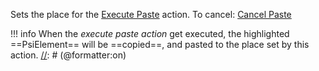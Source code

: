 Sets the place for the [Execute Paste](Execute%20Paste.md) action.
To cancel: [Cancel Paste](Cancel%20Paste.md)

[//]: # (@formatter:off)
!!! info
    When the _execute paste action_ get executed, the highlighted ==PsiElement== will be ==copied==, and pasted to the place set by this action.
[//]: # (@formatter:on)

